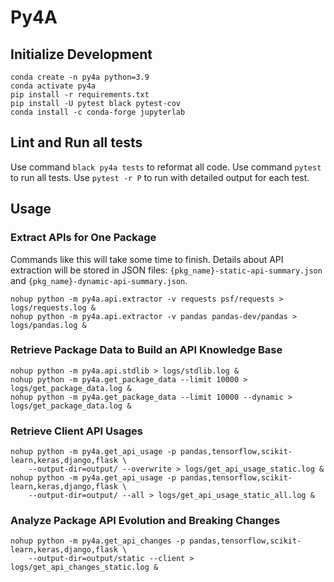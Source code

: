 # Py4A

## Initialize Development

```shell
conda create -n py4a python=3.9
conda activate py4a
pip install -r requirements.txt
pip install -U pytest black pytest-cov
conda install -c conda-forge jupyterlab
```

## Lint and Run all tests

Use command `black py4a tests` to reformat all code. Use command `pytest` to run all tests. Use `pytest -r P` to run with detailed output for each test.

## Usage

### Extract APIs for One Package

Commands like this will take some time to finish. Details about API extraction will be stored in JSON files: `{pkg_name}-static-api-summary.json` and `{pkg_name}-dynamic-api-summary.json`.

```shell
nohup python -m py4a.api.extractor -v requests psf/requests > logs/requests.log &
nohup python -m py4a.api.extractor -v pandas pandas-dev/pandas > logs/pandas.log & 
```

### Retrieve Package Data to Build an API Knowledge Base

```shell
nohup python -m py4a.api.stdlib > logs/stdlib.log &
nohup python -m py4a.get_package_data --limit 10000 > logs/get_package_data.log &
nohup python -m py4a.get_package_data --limit 10000 --dynamic > logs/get_package_data.log &
```

### Retrieve Client API Usages

```shell
nohup python -m py4a.get_api_usage -p pandas,tensorflow,scikit-learn,keras,django,flask \
    --output-dir=output/ --overwrite > logs/get_api_usage_static.log &
nohup python -m py4a.get_api_usage -p pandas,tensorflow,scikit-learn,keras,django,flask \
    --output-dir=output/ --all > logs/get_api_usage_static_all.log &
```

### Analyze Package API Evolution and Breaking Changes

```shell
nohup python -m py4a.get_api_changes -p pandas,tensorflow,scikit-learn,keras,django,flask \
    --output-dir=output/static --client > logs/get_api_changes_static.log &
```
